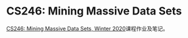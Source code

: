 # CS246: Mining Massive Data Sets

[CS246: Mining Massive Data Sets, Winter 2020](http://web.stanford.edu/class/cs246/)课程作业及笔记。

